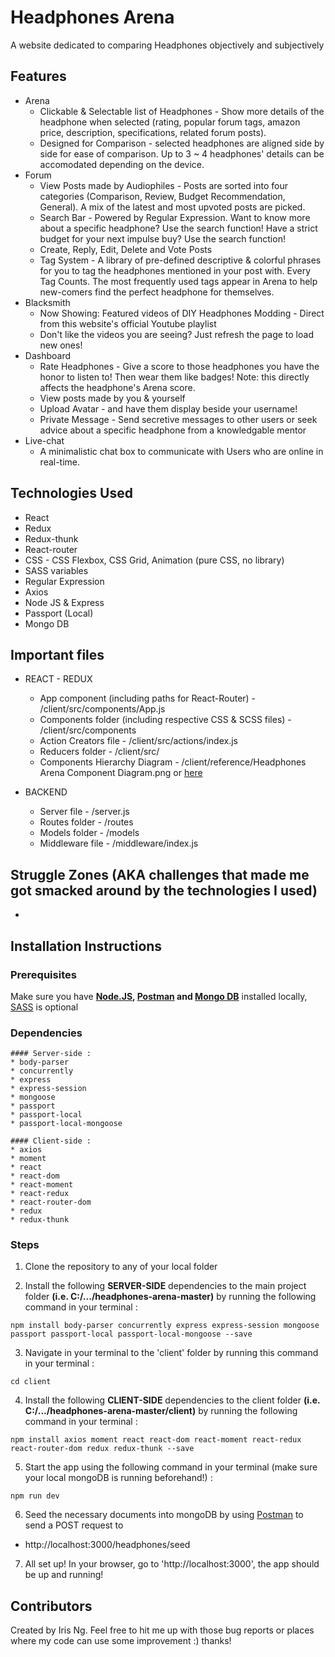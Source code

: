 # Headphones Arena

A website dedicated to comparing Headphones objectively and subjectively


## Features

* Arena
  - Clickable & Selectable list of Headphones - Show more details of the headphone when selected (rating, popular forum tags, amazon price, description, specifications, related forum posts).  
  - Designed for Comparison - selected headphones are aligned side by side for ease of comparison. Up to 3 ~ 4 headphones' details can be accomodated depending on the device.
* Forum
  - View Posts made by Audiophiles - Posts are sorted into four categories (Comparison, Review, Budget Recommendation, General). A mix of the latest and most upvoted posts are picked.
  - Search Bar - Powered by Regular Expression. Want to know more about a specific headphone? Use the search function! Have a strict budget for your next impulse buy? Use the search function!
  - Create, Reply, Edit, Delete and Vote Posts 
  - Tag System - A library of pre-defined descriptive & colorful phrases for you to tag the headphones mentioned in your post with. Every Tag Counts. The most frequently used tags appear in Arena to help new-comers find the perfect headphone for themselves. 
* Blacksmith
  - Now Showing: Featured videos of DIY Headphones Modding - Direct from this website's official Youtube playlist
  - Don't like the videos you are seeing? Just refresh the page to load new ones!
* Dashboard
  - Rate Headphones - Give a score to those headphones you have the honor to listen to! Then wear them like badges! Note: this directly affects the headphone's Arena score.
  - View posts made by you & yourself
  - Upload Avatar - and have them display beside your username!
  - Private Message - Send secretive messages to other users or seek advice about a specific headphone from a knowledgable mentor
* Live-chat 
  - A minimalistic chat box to communicate with Users who are online in real-time.

## Technologies Used

* React 
* Redux
* Redux-thunk
* React-router
* CSS - CSS Flexbox, CSS Grid, Animation (pure CSS, no library)
* SASS variables
* Regular Expression
* Axios
* Node JS & Express
* Passport (Local)
* Mongo DB

## Important files

* REACT - REDUX 
  - App component (including paths for React-Router) - /client/src/components/App.js
  - Components folder (including respective CSS & SCSS files) - /client/src/components
  - Action Creators file - /client/src/actions/index.js
  - Reducers folder - /client/src/
  - Components Hierarchy Diagram - /client/reference/Headphones Arena Component Diagram.png or [here](https://i.imgur.com/1J4OWiH.png)
  
* BACKEND
  - Server file - /server.js
  - Routes folder - /routes
  - Models folder - /models
  - Middleware file - /middleware/index.js

## Struggle Zones (AKA challenges that made me got smacked around by the technologies I used)

* 

## Installation Instructions

### Prerequisites
Make sure you have **[Node.JS](https://nodejs.org/en/), [Postman](https://www.getpostman.com/) and [Mongo DB](https://www.mongodb.com/)** installed locally, [SASS](https://sass-lang.com/) is optional

### Dependencies
    #### Server-side : 
    * body-parser
    * concurrently
    * express
    * express-session
    * mongoose
    * passport
    * passport-local
    * passport-local-mongoose

    #### Client-side :
    * axios
    * moment
    * react
    * react-dom
    * react-moment
    * react-redux
    * react-router-dom
    * redux
    * redux-thunk

### Steps

1. Clone the repository to any of your local folder

2. Install the following **SERVER-SIDE** dependencies to the main project folder **(i.e. C:/.../headphones-arena-master)** by running the following command in your terminal :
```
npm install body-parser concurrently express express-session mongoose passport passport-local passport-local-mongoose --save
```
3. Navigate in your terminal to the 'client' folder by running this command in your terminal :
```
cd client
```
4. Install the following **CLIENT-SIDE** dependencies to the client folder **(i.e. C:/.../headphones-arena-master/client)** by running the following command in your terminal :
```
npm install axios moment react react-dom react-moment react-redux react-router-dom redux redux-thunk --save
```
5. Start the app using the following command in your terminal (make sure your local mongoDB is running beforehand!) :
```
npm run dev
```
6. Seed the necessary documents into mongoDB by using [Postman](https://www.getpostman.com/) to send a POST request to 
* http://localhost:3000/headphones/seed

7. All set up! In your browser, go to 'http://localhost:3000', the app should be up and running!

## Contributors

Created by Iris Ng. 
Feel free to hit me up with those bug reports or places where my code can use some improvement :) thanks!
















  

